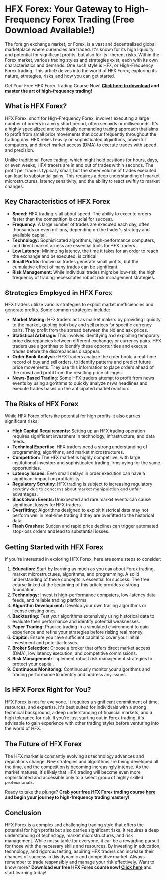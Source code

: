 # HFX Forex: Your Gateway to High-Frequency Forex Trading (Free Download Available!)

The foreign exchange market, or Forex, is a vast and decentralized global marketplace where currencies are traded. It's known for its high liquidity and potential for significant profits, but also for its inherent risks. Within the Forex market, various trading styles and strategies exist, each with its own characteristics and demands. One such style is HFX, or High-Frequency Forex trading. This article delves into the world of HFX Forex, exploring its nature, strategies, risks, and how you can get started.

Get Your Free HFX Forex Trading Course Now! **[Click here to download](https://udemywork.com/hfx-forex) and master the art of high-frequency trading!**

## What is HFX Forex?

HFX Forex, short for High-Frequency Forex, involves executing a large number of orders in a very short period, often seconds or milliseconds. It's a highly specialized and technically demanding trading approach that aims to profit from small price movements that occur frequently throughout the trading day. HFX relies heavily on sophisticated algorithms, powerful computers, and direct market access (DMA) to execute trades with speed and precision.

Unlike traditional Forex trading, which might hold positions for hours, days, or even weeks, HFX traders are in and out of trades within seconds. The profit per trade is typically small, but the sheer volume of trades executed can lead to substantial gains. This requires a deep understanding of market microstructures, latency sensitivity, and the ability to react swiftly to market changes.

## Key Characteristics of HFX Forex

*   **Speed:** HFX trading is all about speed. The ability to execute orders faster than the competition is crucial for success.
*   **Frequency:** A large number of trades are executed each day, often thousands or even millions, depending on the trader's strategy and available capital.
*   **Technology:** Sophisticated algorithms, high-performance computers, and direct market access are essential tools for HFX traders.
*   **Low Latency:** Minimizing latency, the time it takes for an order to reach the exchange and be executed, is critical.
*   **Small Profits:** Individual trades generate small profits, but the cumulative effect of many trades can be significant.
*   **Risk Management:** While individual trades might be low-risk, the high frequency of trading necessitates robust risk management strategies.

## Strategies Employed in HFX Forex

HFX traders utilize various strategies to exploit market inefficiencies and generate profits. Some common strategies include:

*   **Market Making:** HFX traders act as market makers by providing liquidity to the market, quoting both buy and sell prices for specific currency pairs. They profit from the spread between the bid and ask prices.
*   **Statistical Arbitrage:** This involves identifying and exploiting temporary price discrepancies between different exchanges or currency pairs. HFX traders use algorithms to identify these opportunities and execute trades before the discrepancies disappear.
*   **Order Book Analysis:** HFX traders analyze the order book, a real-time record of buy and sell orders, to identify patterns and predict future price movements. They use this information to place orders ahead of the crowd and profit from the resulting price changes.
*   **News-Based Trading:** Some HFX traders attempt to profit from news events by using algorithms to quickly analyze news headlines and execute trades based on the anticipated market reaction.

## The Risks of HFX Forex

While HFX Forex offers the potential for high profits, it also carries significant risks:

*   **High Capital Requirements:** Setting up an HFX trading operation requires significant investment in technology, infrastructure, and data feeds.
*   **Technical Expertise:** HFX traders need a strong understanding of programming, algorithms, and market microstructures.
*   **Competition:** The HFX market is highly competitive, with large institutional investors and sophisticated trading firms vying for the same opportunities.
*   **Latency Issues:** Even small delays in order execution can have a significant impact on profitability.
*   **Regulatory Scrutiny:** HFX trading is subject to increasing regulatory scrutiny due to concerns about market manipulation and unfair advantages.
*   **Black Swan Events:** Unexpected and rare market events can cause significant losses for HFX traders.
*   **Overfitting:** Algorithms designed to exploit historical data may not perform well in real-time trading if they are overfitted to the historical data.
*   **Flash Crashes:** Sudden and rapid price declines can trigger automated stop-loss orders and lead to substantial losses.

## Getting Started with HFX Forex

If you're interested in exploring HFX Forex, here are some steps to consider:

1.  **Education:** Start by learning as much as you can about Forex trading, market microstructures, algorithms, and programming. A solid understanding of these concepts is essential for success. The free course linked at the beginning of this article provides a strong foundation.
2.  **Technology:** Invest in high-performance computers, low-latency data feeds, and reliable trading platforms.
3.  **Algorithm Development:** Develop your own trading algorithms or license existing ones.
4.  **Backtesting:** Test your algorithms extensively using historical data to evaluate their performance and identify potential weaknesses.
5.  **Paper Trading:** Practice trading in a simulated environment to gain experience and refine your strategies before risking real money.
6.  **Capital:** Ensure you have sufficient capital to cover your initial investment and potential losses.
7.  **Broker Selection:** Choose a broker that offers direct market access (DMA), low latency execution, and competitive commissions.
8.  **Risk Management:** Implement robust risk management strategies to protect your capital.
9.  **Continuous Monitoring:** Continuously monitor your algorithms and trading performance to identify and address any issues.

## Is HFX Forex Right for You?

HFX Forex is not for everyone. It requires a significant commitment of time, resources, and expertise. It's best suited for individuals with a strong technical background, a deep understanding of financial markets, and a high tolerance for risk. If you're just starting out in Forex trading, it's advisable to gain experience with other trading styles before venturing into the world of HFX.

## The Future of HFX Forex

The HFX market is constantly evolving as technology advances and regulations change. New strategies and algorithms are being developed all the time, and the competition is becoming increasingly intense. As the market matures, it's likely that HFX trading will become even more sophisticated and accessible only to a select group of highly skilled professionals.

Ready to take the plunge? **Grab your free HFX Forex trading course [here](https://udemywork.com/hfx-forex) and begin your journey to high-frequency trading mastery!**

## Conclusion

HFX Forex is a complex and challenging trading style that offers the potential for high profits but also carries significant risks. It requires a deep understanding of technology, market microstructures, and risk management. While not suitable for everyone, it can be a rewarding pursuit for those with the necessary skills and resources. By investing in education, technology, and rigorous testing, aspiring HFX traders can increase their chances of success in this dynamic and competitive market. Always remember to trade responsibly and manage your risk effectively. Want to know more? **Download our free HFX Forex course now! [Click here](https://udemywork.com/hfx-forex)** and start learning today!
